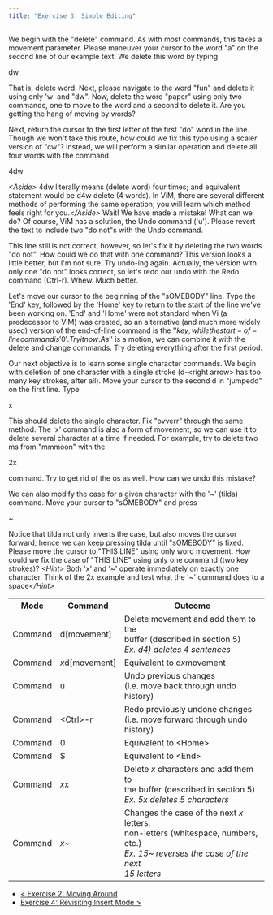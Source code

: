 ```yaml
---
title: "Exercise 3: Simple Editing"
---
```

We begin with the "delete" command. As with most commands, this takes a movement parameter. Please maneuver your cursor to the word "a" on the second line of our example text. We delete this word by typing

<div class="code">dw</div>

That is, delete word. Next, please navigate to the word "fun" and delete it using only 'w' and "dw". Now, delete the word "paper" using only two commands, one to move to the word and a second to delete it. Are you getting the hang of moving by words?

Next, return the cursor to the first letter of the first "do" word in the line. Though we won't take this route, how could we fix this typo using a scaler version of "cw"? Instead, we will perform a similar operation and delete all four words with the command

<div class="code">4dw</div>

<em>&lt;Aside&gt;</em> 4dw literally means (delete word) four times; and equivalent statement would be d4w delete (4 words). In ViM, there are several different methods of performing the same operation; you will learn which method feels right for you.<em>&lt;/Aside&gt;</em> Wait! We have made a mistake! What can we do? Of course, ViM has a solution, the Undo command ('u'). Please revert the text to include two "do not"s with the Undo command.

This line still is not correct, however, so let's fix it by deleting the two words "do not". How could we do that with one command? This version looks a little better, but I'm not sure. Try undo-ing again. Actually, the version with only one "do not" looks correct, so let's redo our undo with the Redo command (Ctrl-r). Whew. Much better.

Let's move our cursor to the beginning of the "sOMEBODY" line. Type the 'End' key, followed by the 'Home' key to return to the start of the line we've been working on. 'End' and 'Home' were not standard when Vi (a predecessor to ViM) was created, so an alternative (and much more widely used) version of the end-of-line command is the '$' key, while the start-of-line command is '0'. Try it now. As '$' is a motion, we can combine it with the delete and change commands. Try deleting everything after the first period.

Our next objective is to learn some single character commands. We begin with deletion of one character with a single stroke (d-&lt;right arrow&gt; has too many key strokes, after all). Move your cursor to the second d in "jumpedd" on the first line. Type

<div class="code">x</div>

This should delete the single character. Fix "ovverr" through the same method. The 'x' command is also a form of movement, so we can use it to delete several character at a time if needed. For example, try to delete two ms from "mmmoon" with the

<div class="code">2x</div>

command. Try to get rid of the os as well. How can we undo this mistake?

We can also modify the case for a given character with the '~' (tilda) command. Move your cursor to "sOMEBODY" and press

<div class="code">~</div>

Notice that tilda not only inverts the case, but also moves the cursor forward, hence we can keep pressing tilda until "sOMEBODY" is fixed. Please move the cursor to "THIS LINE" using only word movement. How could we fix the case of "THIS LINE" using only one command (two key strokes)? <em>&lt;Hint&gt;</em> Both 'x' and '~' operate immediately on exactly one character. Think of the 2x example and test what the '~' command does to a space<em>&lt;/Hint&gt;</em>

<table class='summary'>
<tr>
<th>Mode</th>
<th>Command</th>
<th>Outcome</th>
</tr>
<tr>
<td>Command</td>
<td>d[movement]</td>
<td>Delete movement and add them to the<br />
        buffer (described in section 5)<br />
        <em>Ex. d4) deletes 4 sentences</em></td>
</tr>
<tr>
<td>Command</td>
<td><em>x</em>d[movement]</td>
<td>Equivalent to d<em>x</em>movement</td>
</tr>
<tr>
<td>Command</td>
<td>u</td>
<td>Undo previous changes<br />
       (i.e. move back through undo history)</td>
</tr>
<tr>
<td>Command</td>
<td>&lt;Ctrl&gt;-r</td>
<td>Redo previously undone changes<br />
        (i.e. move forward through undo history)</td>
</tr>
<tr>
<td>Command</td>
<td>0</td>
<td>Equivalent to &lt;Home&gt;</td>
</tr>
<tr>
<td>Command</td>
<td>$</td>
<td>Equivalent to &lt;End&gt;</td>
</tr>
<tr>
<td>Command</td>
<td><em>x</em>x</td>
<td>Delete <em>x</em> characters and add them to<br />
	    the buffer (described in section 5)<br />
	  <em>Ex. 5x deletes 5 characters</em></td>
</tr>
<tr class='lastrow'>
<td>Command</td>
<td><em>x</em>~</td>
<td>Changes the case of the next <em>x</em> letters,<br />
	    non-letters (whitespace, numbers, etc.)<br />
	  <em>Ex. 15~ reverses the case of the next<br />
	     15 letters</em></td>
</tr>
</table>

- [&lt; Exercise 2: Moving Around](../exercise-2-moving-around)
- [Exercise 4: Revisiting Insert Mode &gt;](../exercise-4-revisiting-insert-mode)

